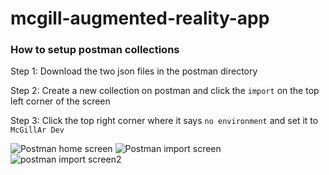 # mcgill-augmented-reality-app
### How to setup postman collections
Step 1: Download the two json files in the postman directory

Step 2: Create a new collection on postman and click the `import` on the top left corner of the screen

Step 3: Click the top right corner where it says `no environment` and set it to `McGillAr Dev`

![Postman home screen](https://user-images.githubusercontent.com/90061666/219274382-da624a18-5cd3-4f9a-8baa-2dd54a512bc2.jpg)
![Postman import screen](https://user-images.githubusercontent.com/90061666/219274384-3d7a79b0-cad7-4d16-8578-6174bd131238.jpg)
![postman import screen2](https://user-images.githubusercontent.com/90061666/219274385-cd370d39-da9e-40d3-ae9e-39524079ebe6.jpg)
